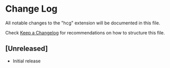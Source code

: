 # Change Log

All notable changes to the "hcg" extension will be documented in this file.

Check [Keep a Changelog](http://keepachangelog.com/) for recommendations on how to structure this file.

## [Unreleased]

- Initial release